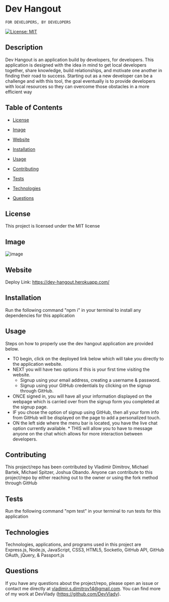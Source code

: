 # Dev Hangout

    FOR DEVELOPERS, BY DEVELOPERS

[![License: MIT](https://img.shields.io/badge/License-MIT-yellow.svg)](https://opensource.org/licenses/MIT)

## Description

Dev Hangout is an application build by developers, for developers. This application is designed with the idea in mind to get local developers together, share knowledge, build relationships, and motivate one another in finding their road to success. Starting out as a new developer can be a challenge and with this tool, the goal eventually is to provide developers with local resources so they can overcome those obstacles in a more efficient way

## Table of Contents

* [License](#license)

* [Image](#image)

* [Website](#website)

* [Installation](#installation)

* [Usage](#usage)

* [Contributing](#contributing)

* [Tests](#tests)

* [Technologies](#technologies)

* [Questions](#questions)

## License

This project is licensed under the MIT license

## Image

![image](https://user-images.githubusercontent.com/71519918/109048376-a202cb80-769c-11eb-9233-7a90936be2ca.png)

## Website

Deploy Link: https://dev-hangout.herokuapp.com/

## Installation

Run the following command "npm i" in your terminal to install any dependencies for this application

## Usage

Steps on how to properly use the dev hangout application are provided below.


* TO begin, click on the deployed link below which will take you directly to the application website.
* NEXT you will have two options if this is your first time visiting the website.
    * Signup using your email address, creating a username & password.
    * Signup using your GitHub credentials by clicking on the signup through GitHub.
* ONCE signed in, you will have all your information displayed on the webpage which is carried over from the signup form you completed at the signup page.
* IF you chose the option of signup using GitHub, then all your form info from GitHub will be displayed on the page to add a personalized touch.
* ON the left side where the menu bar is located, you have the live chat option currently available. * THIS will allow you to have to message anyone on the chat which allows for more interaction between developers.

## Contributing

This project/repo has been contributed by Vladimir Dimitrov, Michael Bartek, Michael Spitzer, Joshua Obando. Anyone can contribute to this project/repo by either reaching out to the owner or using the fork method through GitHub

## Tests

Run the following command "npm test" in your terminal to run tests for this application

## Technologies

Technologies, applications, and programs used in this project are Express.js, Node.js, JavaScript, CSS3, HTML5, SocketIo, GitHub API, GitHub OAuth, jQuery, & Passport.js

## Questions

If you have any questions about the project/repo, please open an issue or contact me directly at <vladimir.s.dimitrov14@gmail.com>.
You can find more of my work at DevVlady (https://github.com/DevVlady).